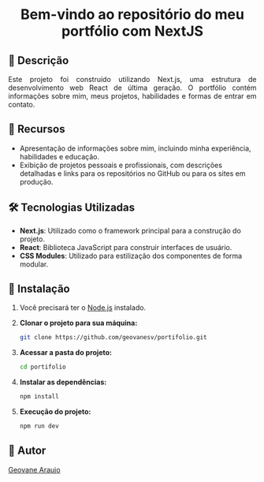 
<h1 align="center">Bem-vindo ao repositório do meu portfólio com NextJS</h1>
 
 ## 📝 Descrição
<p align="justify">
Este projeto foi construído utilizando Next.js, uma estrutura de desenvolvimento web React de última geração. O portfólio contém informações sobre mim, meus projetos, habilidades e formas de entrar em contato.
</p>

## 🚀 Recursos

- Apresentação de informações sobre mim, incluindo minha experiência, habilidades e educação.
- Exibição de projetos pessoais e profissionais, com descrições detalhadas e links para os repositórios no GitHub ou para os sites em produção.

## 🛠️ Tecnologias Utilizadas

- **Next.js**: Utilizado como o framework principal para a construção do projeto.
- **React**: Biblioteca JavaScript para construir interfaces de usuário.
- **CSS Modules**: Utilizado para estilização dos componentes de forma modular.

## 🔧 Instalação

1. Você precisará ter o [Node.js](https://nodejs.org/en/) instalado.

2. **Clonar o projeto para sua máquina:**

    ```bash
    git clone https://github.com/geovanesv/portifolio.git
    ```

3. **Acessar a pasta do projeto:**

    ```bash
    cd portifolio
    ```

4. **Instalar as dependências:**

    ```bash
    npm install
    
    ```
5. **Execução do projeto:**
    ```bash
    npm run dev
    ```

## 📝 Autor

[Geovane Araujo](https://github.com/geovanesv)
